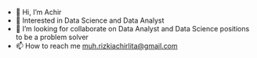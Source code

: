 - 👋 Hi, I’m Achir
- 👀 Interested in Data Science and Data Analyst 
- 💞️ I’m looking for collaborate on Data Analyst and Data Science positions to be a problem solver
- 📫 How to reach me muh.rizkiachirlita@gmail.com

<!---
rizkiachr/rizkiachr is a ✨ special ✨ repository because its `README.md` (this file) appears on your GitHub profile.
You can click the Preview link to take a look at your changes.
--->
